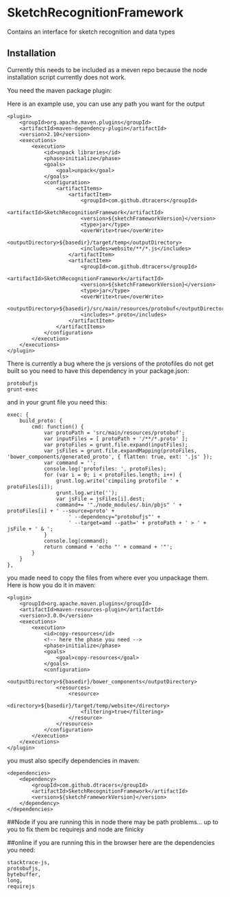 # SketchRecognitionFramework
Contains an interface for sketch recognition and data types

## Installation
Currently this needs to be included as a meven repo because the node installation script currently does not work.

You need the maven package plugin:

Here is an example use, you can use any path you want for the output
```
<plugin>
    <groupId>org.apache.maven.plugins</groupId>
    <artifactId>maven-dependency-plugin</artifactId>
    <version>2.10</version>
    <executions>
        <execution>
            <id>unpack libraries</id>
            <phase>initialize</phase>
            <goals>
                <goal>unpack</goal>
            </goals>
            <configuration>
                <artifactItems>
                    <artifactItem>
                        <groupId>com.github.dtracers</groupId>
                        <artifactId>SketchRecognitionFramework</artifactId>
                        <version>${sketchFrameworkVersion}</version>
                        <type>jar</type>
                        <overWrite>true</overWrite>
                        <outputDirectory>${basedir}/target/temp</outputDirectory>
                        <includes>website/**/*.js</includes>
                    </artifactItem>
                    <artifactItem>
                        <groupId>com.github.dtracers</groupId>
                        <artifactId>SketchRecognitionFramework</artifactId>
                        <version>${sketchFrameworkVersion}</version>
                        <type>jar</type>
                        <overWrite>true</overWrite>
                        <outputDirectory>${basedir}/src/main/resources/protobuf</outputDirectory>
                        <includes>*.proto</includes>
                    </artifactItem>
                </artifactItems>
            </configuration>
        </execution>
    </executions>
</plugin>
```


There is currently a bug where the js versions of the protofiles do not get built so you need to have this dependency in your package.json:
```
protobufjs
grunt-exec
```

and in your grunt file you need this:

```
exec: {
    build_proto: {
        cmd: function() {
            var protoPath = 'src/main/resources/protobuf';
            var inputFiles = [ protoPath + '/**/*.proto' ];
            var protoFiles = grunt.file.expand(inputFiles);
            var jsFiles = grunt.file.expandMapping(protoFiles, 'bower_components/generated_proto', { flatten: true, ext: '.js' });
            var command = '';
            console.log('protofiles: ', protoFiles);
            for (var i = 0; i < protoFiles.length; i++) {
                grunt.log.write('cimpiling protofile ' + protoFiles[i]);
                grunt.log.write('');
                var jsFile = jsFiles[i].dest;
                command+= '"./node_modules/.bin/pbjs" ' + protoFiles[i] + ' --source=proto' +
                    ' --dependency="protobufjs"' +
                    ' --target=amd --path=' + protoPath + ' > ' + jsFile + ' & ';
            }
            console.log(command);
            return command + 'echo "' + command + '"';
        }
    }
},
```

you made need to copy the files from where ever you unpackage them.  Here is how you do it in maven:
```
<plugin>
    <groupId>org.apache.maven.plugins</groupId>
    <artifactId>maven-resources-plugin</artifactId>
    <version>3.0.0</version>
    <executions>
        <execution>
            <id>copy-resources</id>
            <!-- here the phase you need -->
            <phase>initialize</phase>
            <goals>
                <goal>copy-resources</goal>
            </goals>
            <configuration>
                <outputDirectory>${basedir}/bower_components</outputDirectory>
                <resources>
                    <resource>
                        <directory>${basedir}/target/temp/website</directory>
                        <filtering>true</filtering>
                    </resource>
                </resources>
            </configuration>
        </execution>
    </executions>
</plugin>
```

you must also specify dependencies in maven:

```
<dependencies>
    <dependency>
        <groupId>com.github.dtracers</groupId>
        <artifactId>SketchRecognitionFramework</artifactId>
        <version>${sketchFrameworkVersion}</version>
    </dependency>
</dependencies>
```

##Node
if you are running this in node there may be path problems... up to you to fix them bc requirejs and node are finicky

##online
if you are running this in the browser here are the dependencies you need:
```
stacktrace-js,
protobufjs,
bytebuffer,
long,
requirejs
```
